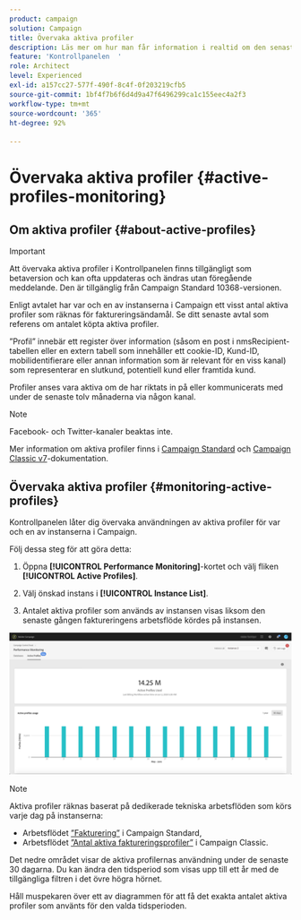 ```yaml
---
product: campaign
solution: Campaign
title: Övervaka aktiva profiler
description: Läs mer om hur man får information i realtid om den senaste och historiska användningen gällande aktiva profiler och utvecklingen för var och en av sina instanser i Campaign.
feature: 'Kontrollpanelen  '
role: Architect
level: Experienced
exl-id: a157cc27-577f-490f-8c4f-0f203219cfb5
source-git-commit: 1bf4f7b6f6d4d9a47f6496299ca1c155eec4a2f3
workflow-type: tm+mt
source-wordcount: '365'
ht-degree: 92%

---
```


# Övervaka aktiva profiler {#active-profiles-monitoring}

## Om aktiva profiler {#about-active-profiles}

>[!IMPORTANT]
>
>Att övervaka aktiva profiler i Kontrollpanelen finns tillgängligt som betaversion och kan ofta uppdateras och ändras utan föregående meddelande. Den är tillgänglig från Campaign Standard 10368-versionen.

Enligt avtalet har var och en av instanserna i Campaign ett visst antal aktiva profiler som räknas för faktureringsändamål. Se ditt senaste avtal som referens om antalet köpta aktiva profiler.

”Profil” innebär ett register över information (såsom en post i nmsRecipient-tabellen eller en extern tabell som innehåller ett cookie-ID, Kund-ID, mobilidentifierare eller annan information som är relevant för en viss kanal) som representerar en slutkund, potentiell kund eller framtida kund.

Profiler anses vara aktiva om de har riktats in på eller kommunicerats med under de senaste tolv månaderna via någon kanal.

>[!NOTE]
>
>Facebook- och Twitter-kanaler beaktas inte.

Mer information om aktiva profiler finns i [Campaign Standard](https://docs.adobe.com/content/help/sv-SE/campaign-standard/using/profiles-and-audiences/managing-profiles/active-profiles.html) och [Campaign Classic v7](https://docs.adobe.com/content/help/sv-SE/campaign-classic/using/getting-started/profile-management/about-profiles.html#active-profiles)-dokumentation.

## Övervaka aktiva profiler {#monitoring-active-profiles}

Kontrollpanelen låter dig övervaka användningen av aktiva profiler för var och en av instanserna i Campaign.

Följ dessa steg för att göra detta:

1. Öppna **[!UICONTROL Performance Monitoring]**-kortet och välj fliken **[!UICONTROL Active Profiles]**.

1. Välj önskad instans i **[!UICONTROL Instance List]**.

1. Antalet aktiva profiler som används av instansen visas liksom den senaste gången faktureringens arbetsflöde kördes på instansen.

![](assets/active-profiles-graph.png)

>[!NOTE]
>
>Aktiva profiler räknas baserat på dedikerade tekniska arbetsflöden som körs varje dag på instanserna:
>
>* Arbetsflödet [”Fakturering”](https://docs.adobe.com/help/sv-SE/campaign-standard/using/administrating/application-settings/technical-workflows.html) i Campaign Standard,
>* Arbetsflödet [”Antal aktiva faktureringsprofiler”](https://experienceleague.adobe.com/docs/campaign-classic/using/automating-with-workflows/advanced-management/about-technical-workflows.html) i Campaign Classic.


Det nedre området visar de aktiva profilernas användning under de senaste 30 dagarna. Du kan ändra den tidsperiod som visas upp till ett år med de tillgängliga filtren i det övre högra hörnet.

Håll muspekaren över ett av diagrammen för att få det exakta antalet aktiva profiler som använts för den valda tidsperioden.
